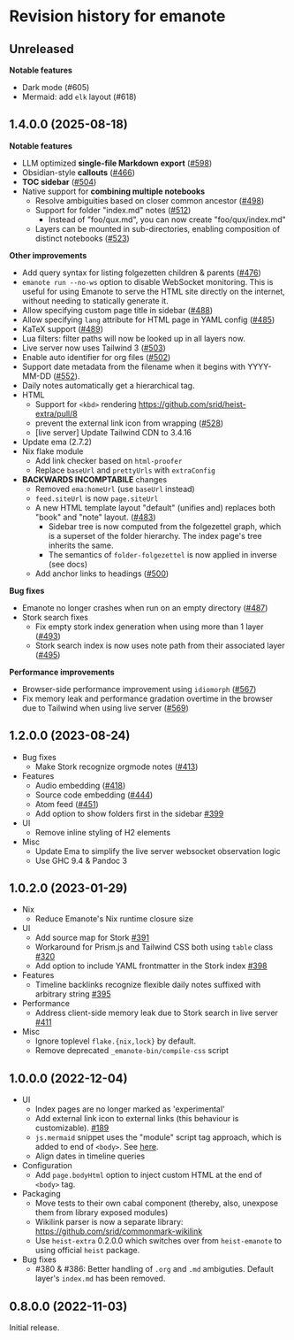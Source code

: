 # Revision history for emanote

## Unreleased

**Notable features**

- Dark mode (#605)
- Mermaid: add `elk` layout (#618)

## 1.4.0.0 (2025-08-18)

**Notable features**

- LLM optimized **single-file Markdown export** ([\#598](https://github.com/srid/emanote/pull/598))
- Obsidian-style **callouts** ([\#466](https://github.com/srid/emanote/pull/466))
- **TOC sidebar** ([\#504](https://github.com/srid/emanote/pull/504))
- Native support for **combining multiple notebooks**
  - Resolve ambiguities based on closer common ancestor ([\#498](https://github.com/srid/emanote/pull/498))
  - Support for folder "index.md" notes ([\#512](https://github.com/srid/emanote/pull/512))
    - Instead of "foo/qux.md", you can now create "foo/qux/index.md"
  - Layers can be mounted in sub-directories, enabling composition of distinct notebooks ([\#523](https://github.com/srid/emanote/pull/523))

**Other improvements**

- Add query syntax for listing folgezetten children & parents ([\#476](https://github.com/srid/emanote/pull/476))
- `emanote run --no-ws` option to disable WebSocket monitoring. This is useful for using Emanote to serve the HTML site directly on the internet, without needing to statically generate it.
- Allow specifying custom page title in sidebar ([\#488](https://github.com/srid/emanote/pull/488))
- Allow specifying `lang` attribute for HTML page in YAML config ([\#485](https://github.com/srid/emanote/pull/485))
- KaTeX support ([\#489](https://github.com/srid/emanote/pull/489))
- Lua filters: filter paths will now be looked up in all layers now.
- Live server now uses Tailwind 3 ([\#503](https://github.com/srid/emanote/pull/503))
- Enable auto identifier for org files ([\#502](https://github.com/srid/emanote/pull/502))
- Support date metadata from the filename when it begins with YYYY-MM-DD ([\#552](https://github.com/srid/emanote/pull/552)).
- Daily notes automatically get a hierarchical tag.
- HTML
  - Support for `<kbd>` rendering https://github.com/srid/heist-extra/pull/8
  - prevent the external link icon from wrapping ([\#528](https://github.com/srid/emanote/pull/528))
  - [live server] Update Tailwind CDN to 3.4.16
- Update ema (2.7.2)
- Nix flake module
  - Add link checker based on `html-proofer`
  - Replace `baseUrl` and `prettyUrls` with `extraConfig`
- **BACKWARDS INCOMPTABILE** changes
  - Removed `ema:homeUrl` (use `baseUrl` instead)
  - `feed.siteUrl` is now `page.siteUrl`
  - A new HTML template layout "default" (unifies and) replaces both "book" and "note" layout. ([\#483](https://github.com/srid/emanote/pull/483))
    - Sidebar tree is now computed from the folgezettel graph, which is a superset of the folder hierarchy. The index page's tree inherits the same.
    - The semantics of `folder-folgezettel` is now applied in inverse (see docs)
  - Add anchor links to headings ([\#500](https://github.com/srid/emanote/pull/500))

**Bug fixes**

- Emanote no longer crashes when run on an empty directory ([\#487](https://github.com/srid/emanote/issues/487))
- Stork search fixes
  - Fix empty stork index generation when using more than 1 layer ([\#493](https://github.com/srid/emanote/issues/493))
  - Stork search index is now uses note path from their associated layer ([\#495](https://github.com/srid/emanote/pull/495))

**Performance improvements**

- Browser-side performance improvement using `idiomorph` ([\#567](https://github.com/srid/emanote/pull/567))
- Fix memory leak and performance gradation overtime in the browser due to Tailwind when using live server ([\#569](https://github.com/srid/emanote/pull/569))

## 1.2.0.0 (2023-08-24)

- Bug fixes
  - Make Stork recognize orgmode notes ([\#413](https://github.com/srid/emanote/issues/413))
- Features
  - Audio embedding ([\#418](https://github.com/srid/emanote/pull/418))
  - Source code embedding ([\#444](https://github.com/srid/emanote/pull/444))
  - Atom feed ([\#451](https://github.com/srid/emanote/pull/451))
  - Add option to show folders first in the sidebar [\#399](https://github.com/srid/emanote/pull/399)
- UI
  - Remove inline styling of H2 elements
- Misc
  - Update Ema to simplify the live server websocket observation logic
  - Use GHC 9.4 & Pandoc 3

## 1.0.2.0 (2023-01-29)

- Nix
  - Reduce Emanote's Nix runtime closure size
- UI
  - Add source map for Stork [\#391](https://github.com/srid/emanote/pull/391)
  - Workaround for Prism.js and Tailwind CSS both using `table` class [\#320](https://github.com/srid/emanote/pull/396)
  - Add option to include YAML frontmatter in the Stork index [\#398](https://github.com/srid/emanote/pull/398)
- Features
  - Timeline backlinks recognize flexible daily notes suffixed with arbitrary string [\#395](https://github.com/srid/emanote/issues/395)
- Performance
  - Address client-side memory leak due to Stork search in live server [\#411](https://github.com/srid/emanote/issues/411#issuecomment-1402056235)
- Misc
  - Ignore toplevel `flake.{nix,lock}` by default.
  - Remove deprecated `_emanote-bin/compile-css` script

## 1.0.0.0 (2022-12-04)

- UI
  - Index pages are no longer marked as 'experimental'
  - Add external link icon to external links (this behaviour is customizable). [\#189](https://github.com/srid/emanote/pull/189)
  - `js.mermaid` snippet uses the "module" script tag approach, which is added to end of `<body>`. See [here](https://mermaid-js.github.io/mermaid/#/n00b-gettingStarted?id=_3-calling-the-javascript-api).
  - Align dates in timeline queries
- Configuration
  - Add `page.bodyHtml` option to inject custom HTML at the end of `<body>` tag.
- Packaging
  - Move tests to their own cabal component (thereby, also, unexpose them from library exposed modules)
  - Wikilink parser is now a separate library: https://github.com/srid/commonmark-wikilink
  - Use `heist-extra` 0.2.0.0 which switches over from `heist-emanote` to using official `heist` package.
- Bug fixes
  - #380 & #386: Better handling of `.org` and `.md` ambiguties. Default layer's `index.md` has been removed.

## 0.8.0.0 (2022-11-03)

Initial release.
